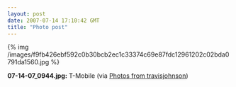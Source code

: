 ```yaml
---
layout: post
date: 2007-07-14 17:10:42 GMT
title: "Photo post"
---
```

{% img /images/f9fb426ebf592c0b30bcb2ec1c33374c69e87fdc12961202c02bda0791da1560.jpg %}

<b>07-14-07_0944.jpg:</b> T-Mobile (via <a href="http://www.flickr.com/photos/travisjohnson/809190523/">Photos from travisjohnson</a>)